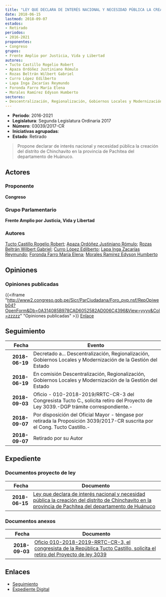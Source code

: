 ```yaml
---
title: "LEY QUE DECLARA DE INTERÉS NACIONAL Y NECESIDAD PÚBLICA LA CREACIÓN DEL DISTRITO DE CHINCHAVITO EN LA PROVINCIA DE PACHITEA DEL DEPARTAMENTO DE HUANUCO"
date: 2018-06-15
lastmod: 2018-09-07
estados:
- Retirado
periodos:
- 2016-2021
proponentes:
- Congreso
grupos:
- Frente Amplio por Justicia, Vida y Libertad
autores:
- Tucto Castillo Rogelio Robert
- Apaza Ordóñez Justiniano Rómulo
- Rozas Beltrán Wilbert Gabriel
- Curro López Edilberto
- Lapa Inga Zacarías Reymundo
- Foronda Farro María Elena
- Morales Ramírez Edyson Humberto
sectores:
- Descentralización, Regionalización, Gobiernos Locales y Modernización de la Gestión del Estado
---
```

- **Periodo**: 2016-2021
- **Legislatura**: Segunda Legislatura Ordinaria 2017
- **Número**: 03039/2017-CR
- **Iniciativas agrupadas**: 
- **Estado**: Retirado

> Propone declarar de interés nacional y necesidad pública la creación del distrito de Chinchavito en la provincia de Pachitea del departamento de Huánuco.


## Actores

### Proponente

**Congreso**

### Grupo Parlamentario

**Frente Amplio por Justicia, Vida y Libertad**

### Autores

[Tucto Castillo Rogelio Robert](mailto:mailto:rtucto@congreso.gob.pe); [Apaza Ordóñez Justiniano Rómulo](mailto:mailto:japaza@congreso.gob.pe); [Rozas Beltrán Wilbert Gabriel](mailto:mailto:wrozas@congreso.gob.pe); [Curro López Edilberto](mailto:mailto:ecurro@congreso.gob.pe); [Lapa Inga Zacarías Reymundo](mailto:mailto:zlapa@congreso.gob.pe); [Foronda Farro María Elena](mailto:mailto:mforonda@congreso.gob.pe); [Morales Ramírez Edyson Humberto](mailto:mailto:emorales@congreso.gob.pe)

## Opiniones

### Opiniones publicadas

{{<iframe "http://www2.congreso.gob.pe/Sicr/ParCiudadana/Foro_pvp.nsf/RepOpiweb04?OpenForm&Db=0A314085B978CAD6052582AD006C4396&View=yyyy&Col=zzzzz" "Opiniones publicadas" >}}
[Enlace](http://www2.congreso.gob.pe/Sicr/ParCiudadana/Foro_pvp.nsf/RepOpiweb04?OpenForm&Db=0A314085B978CAD6052582AD006C4396&View=yyyy&Col=zzzzz)


## Seguimiento

| Fecha | Evento |
|------:|--------|
| **2018-06-19** | Decretado a... Descentralización, Regionalización, Gobiernos Locales y Modernización de la Gestión del Estado |
| **2018-06-19** | En comisión Descentralización, Regionalización, Gobiernos Locales y Modernización de la Gestión del Estado |
| **2018-09-03** | Oficio - 010-2018-2019/RRTC-CR-3 del Congresista Tucto C., solicita retiro del Proyecto de Ley 3039.-DGP trámite correspondiente.- |
| **2018-09-07** | Por disposición del Oficial Mayor - téngase por retirada la Proposición 3039/2017-CR suscrita por el Cong. Tucto Castillo.- |
| **2018-09-07** | Retirado por su Autor |

## Expediente

### Documentos proyecto de ley

| Fecha | Documento |
|------:|-----------|
| **2018-06-15** | [Ley que declara de interés nacional y necesidad pública la creación del distrito de Chinchavito en la provincia de Pachitea del departamento de Huánuco](http://www.leyes.congreso.gob.pe/Documentos/2016_2021/Proyectos_de_Ley_y_de_Resoluciones_Legislativas/PL0303920180615.pdf) |

### Documentos anexos

| Fecha | Documento |
|------:|-----------|
| **2018-09-03** | [Oficio 010-2018-2019-RRTC-CR-3, el congresista de la República Tucto Castillo, solicita el retiro del Proyecto de ley 3039](http://www.leyes.congreso.gob.pe/Documentos/2016_2021/Retiro_de_Proyecto/OFICIO-010-2018-2019-RRTC-CR-3.PDF) |

## Enlaces

- [Seguimiento](http://www2.congreso.gob.pe/Sicr/TraDocEstProc/CLProLey2016.nsf/f7fff46988ca05b1052578e100829cc7/21be2302b7b63a4b052582ad00697f91?OpenDocument)
- [Expediente Digital](http://www2.congreso.gob.pe/Sicr/TraDocEstProc/CLProLey2016.nsf/f7fff46988ca05b1052578e100829cc7/21be2302b7b63a4b052582ad00697f91?OpenDocument&Click=05257FB7005EB655.eb71d0cf91d8294e05256cdf006b5706/$Body/0.1C6C)

